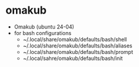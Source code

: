 # omakub
- Omakub (ubuntu 24-04)
- for bash configurations
  - ~/.local/share/omakub/defaults/bash/shell
  - ~/.local/share/omakub/defaults/bash/aliases
  - ~/.local/share/omakub/defaults/bash/prompt
  - ~/.local/sahre/omakub/defaults/bash/init
 
  
